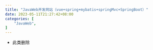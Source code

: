 ```yaml
---
title: "JavaWeb开发网站（vue+spring+mybatis+springMvc+SpringBoot）"
date: 2023-05-11T21:27:42+08:00
categories: [
    "JavaWeb",
]
---
```

* 此类删除
